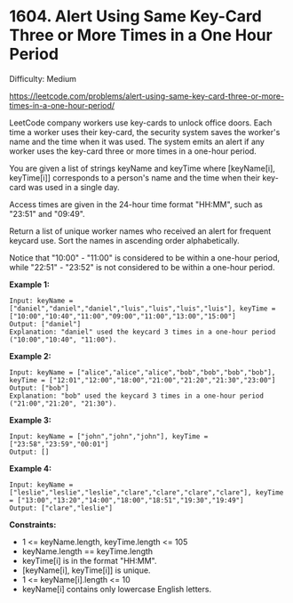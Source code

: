 # 1604. Alert Using Same Key-Card Three or More Times in a One Hour Period

Difficulty: Medium

https://leetcode.com/problems/alert-using-same-key-card-three-or-more-times-in-a-one-hour-period/

LeetCode company workers use key-cards to unlock office doors. Each time a worker uses their key-card, the security system saves the worker's name and the time when it was used. The system emits an alert if any worker uses the key-card three or more times in a one-hour period.

You are given a list of strings keyName and keyTime where [keyName[i], keyTime[i]] corresponds to a person's name and the time when their key-card was used in a single day.

Access times are given in the 24-hour time format "HH:MM", such as "23:51" and "09:49".

Return a list of unique worker names who received an alert for frequent keycard use. Sort the names in ascending order alphabetically.

Notice that "10:00" - "11:00" is considered to be within a one-hour period, while "22:51" - "23:52" is not considered to be within a one-hour period.

**Example 1:**
```
Input: keyName = ["daniel","daniel","daniel","luis","luis","luis","luis"], keyTime = ["10:00","10:40","11:00","09:00","11:00","13:00","15:00"]
Output: ["daniel"]
Explanation: "daniel" used the keycard 3 times in a one-hour period ("10:00","10:40", "11:00").
```

**Example 2:**
```
Input: keyName = ["alice","alice","alice","bob","bob","bob","bob"], keyTime = ["12:01","12:00","18:00","21:00","21:20","21:30","23:00"]
Output: ["bob"]
Explanation: "bob" used the keycard 3 times in a one-hour period ("21:00","21:20", "21:30").
```

**Example 3:**
```
Input: keyName = ["john","john","john"], keyTime = ["23:58","23:59","00:01"]
Output: []
```

**Example 4:**
```
Input: keyName = ["leslie","leslie","leslie","clare","clare","clare","clare"], keyTime = ["13:00","13:20","14:00","18:00","18:51","19:30","19:49"]
Output: ["clare","leslie"]
```

**Constraints:**

* 1 <= keyName.length, keyTime.length <= 105
* keyName.length == keyTime.length
* keyTime[i] is in the format "HH:MM".
* [keyName[i], keyTime[i]] is unique.
* 1 <= keyName[i].length <= 10
* keyName[i] contains only lowercase English letters.
